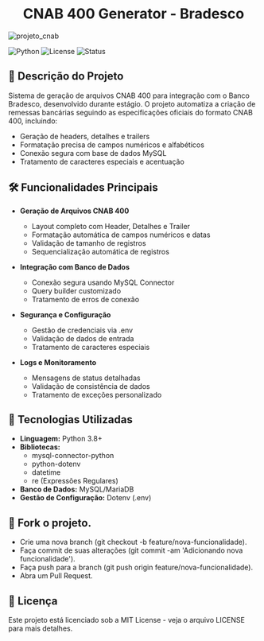 <h1 align="center">CNAB 400 Generator - Bradesco</h1>

<p align="center">
  
![projeto_cnab](https://github.com/user-attachments/assets/c4470bca-a054-474e-a25d-692154669f72)

</p>

![Python](https://img.shields.io/badge/python-3.8%2B-blue)
![License](https://img.shields.io/badge/license-MIT-green)
![Status](https://img.shields.io/badge/status-active-brightgreen)

## 📑 Descrição do Projeto
Sistema de geração de arquivos CNAB 400 para integração com o Banco Bradesco, desenvolvido durante estágio. O projeto automatiza a criação de remessas bancárias seguindo as especificações oficiais do formato CNAB 400, incluindo:

- Geração de headers, detalhes e trailers
- Formatação precisa de campos numéricos e alfabéticos
- Conexão segura com base de dados MySQL
- Tratamento de caracteres especiais e acentuação

## 🛠️ Funcionalidades Principais
- **Geração de Arquivos CNAB 400**
  - Layout completo com Header, Detalhes e Trailer
  - Formatação automática de campos numéricos e datas
  - Validação de tamanho de registros
  - Sequencialização automática de registros

- **Integração com Banco de Dados**
  - Conexão segura usando MySQL Connector
  - Query builder customizado
  - Tratamento de erros de conexão

- **Segurança e Configuração**
  - Gestão de credenciais via .env
  - Validação de dados de entrada
  - Tratamento de caracteres especiais

- **Logs e Monitoramento**
  - Mensagens de status detalhadas
  - Validação de consistência de dados
  - Tratamento de exceções personalizado

## 🧰 Tecnologias Utilizadas
- **Linguagem:** Python 3.8+
- **Bibliotecas:**
  - mysql-connector-python
  - python-dotenv
  - datetime
  - re (Expressões Regulares)
- **Banco de Dados:** MySQL/MariaDB
- **Gestão de Configuração:** Dotenv (.env)

## 🤝 Fork o projeto.
- Crie uma nova branch (git checkout -b feature/nova-funcionalidade). </br>
- Faça commit de suas alterações (git commit -am 'Adicionando nova funcionalidade'). </br>
- Faça push para a branch (git push origin feature/nova-funcionalidade). </br>
- Abra um Pull Request.

## 📄 Licença
Este projeto está licenciado sob a MIT License - veja o arquivo LICENSE para mais detalhes.
